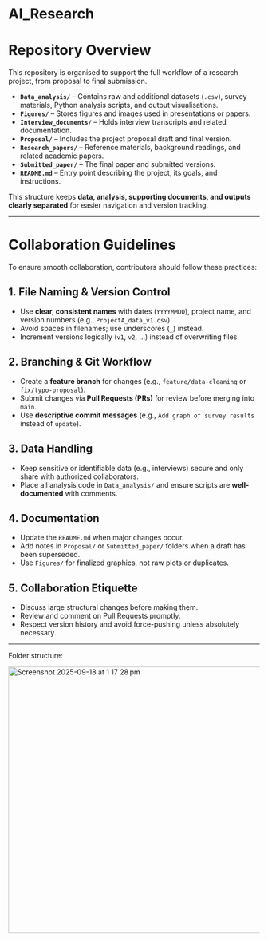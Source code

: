 # AI_Research

#  Repository Overview  

This repository is organised to support the full workflow of a research project, from proposal to final submission.  

- **`Data_analysis/`** – Contains raw and additional datasets (`.csv`), survey materials, Python analysis scripts, and output visualisations.  
- **`Figures/`** – Stores figures and images used in presentations or papers.  
- **`Interview_documents/`** – Holds interview transcripts and related documentation.  
- **`Proposal/`** – Includes the project proposal draft and final version.  
- **`Research_papers/`** – Reference materials, background readings, and related academic papers.  
- **`Submitted_paper/`** – The final paper and submitted versions.  
- **`README.md`** – Entry point describing the project, its goals, and instructions.  

This structure keeps **data, analysis, supporting documents, and outputs clearly separated** for easier navigation and version tracking.  

---

# Collaboration Guidelines  

To ensure smooth collaboration, contributors should follow these practices:  

## 1. File Naming & Version Control  
- Use **clear, consistent names** with dates (`YYYYMMDD`), project name, and version numbers (e.g., `ProjectA_data_v1.csv`).  
- Avoid spaces in filenames; use underscores (`_`) instead.  
- Increment versions logically (`v1`, `v2`, …) instead of overwriting files.  

## 2. Branching & Git Workflow  
- Create a **feature branch** for changes (e.g., `feature/data-cleaning` or `fix/typo-proposal`).  
- Submit changes via **Pull Requests (PRs)** for review before merging into `main`.  
- Use **descriptive commit messages** (e.g., `Add graph of survey results` instead of `update`).  

## 3. Data Handling  
- Keep sensitive or identifiable data (e.g., interviews) secure and only share with authorized collaborators.  
- Place all analysis code in `Data_analysis/` and ensure scripts are **well-documented** with comments.  

## 4. Documentation  
- Update the `README.md` when major changes occur.  
- Add notes in `Proposal/` or `Submitted_paper/` folders when a draft has been superseded.  
- Use `Figures/` for finalized graphics, not raw plots or duplicates.  

## 5. Collaboration Etiquette  
- Discuss large structural changes before making them.  
- Review and comment on Pull Requests promptly.  
- Respect version history and avoid force-pushing unless absolutely necessary.  

---

Folder structure:

<img width="909" height="534" alt="Screenshot 2025-09-18 at 1 17 28 pm" src="https://github.com/user-attachments/assets/ecbd9abb-cdc1-4673-a8b9-13f60b5aaa74" />

